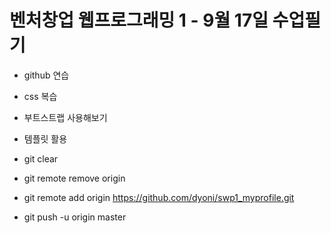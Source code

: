 벤처창업 웹프로그래밍 1 - 9월 17일 수업필기
==========================================

- github 연습
- css 복습
- 부트스트랩 사용해보기
- 템플릿 활용

- git clear
- git remote remove origin
- git remote add origin https://github.com/dyoni/swp1_myprofile.git
- git push -u origin master
